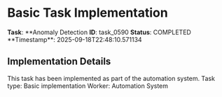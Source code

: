 # Basic Task Implementation

**Task**: **Anomaly Detection
**ID**: task_0590
**Status**: COMPLETED
**Timestamp\*\*: 2025-09-18T22:48:10.571134

## Implementation Details

This task has been implemented as part of the automation system.
Task type: Basic implementation
Worker: Automation System
